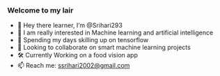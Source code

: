 ### Welcome to my lair

- 👋 Hey there learner, I’m @Srihari293
- 👀 I am really interested in Machine learning and artificial intelligence
- 🌱 Spending my days skilling up on tensorflow 
- 💞️ Looking to collaborate on smart machine learning projects  
- 🛠️ Currently Working on a food vision app
- 📫 Reach me: ssrihari2002@gmail.com
